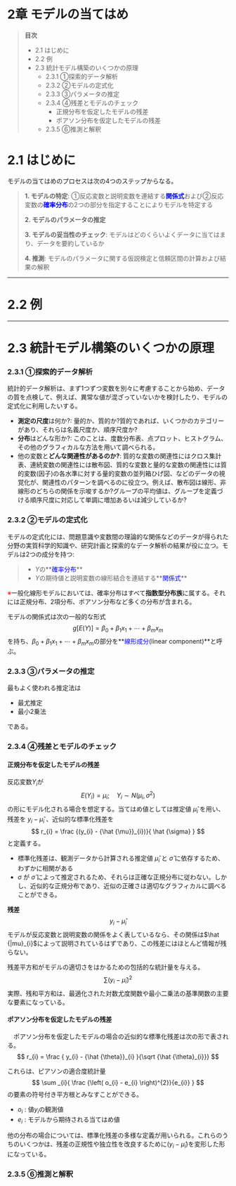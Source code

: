 # 2章 モデルの当てはめ

> **目次**
> <!-- MarkdownTOC -->
>
> - 2.1 はじめに
> - 2.2 例
> - 2.3 統計モデル構築のいくつかの原理
>     - 2.3.1 ①探索的データ解析
>     - 2.3.2 ②モデルの定式化
>     - 2.3.3 ③パラメータの推定
>     - 2.3.4 ④残差とモデルのチェック
>         - 正規分布を仮定したモデルの残差
>         - ポアソン分布を仮定したモデルの残差
>     - 2.3.5 ⑥推測と解釈
>
> <!-- /MarkdownTOC -->


# 2.1 はじめに
モデルの当てはめのプロセスは次の4つのステップからなる。

> **1. モデルの特定**: ①反応変数と説明変数を連結する<font color="blue"><b>関係式</b></font>および②反応変数の<font color="blue"><b>確率分布</b></font>の2つの部分を指定することによりモデルを特定する
>
> **2. モデルのパラメータの推定**
>
> **3. モデルの妥当性のチェック**: モデルはどのくらいよくデータに当てはまり、データを要約しているか
>
> **4. 推測**: モデルのパラメータに関する仮説検定と信頼区間の計算および結果の解釈


---
# 2.2 例


---
# 2.3 統計モデル構築のいくつかの原理
### 2.3.1 ①探索的データ解析
統計的データ解析は、まず1つずつ変数を別々に考慮することから始め、データの質を点検して、例えば、異常な値が混ざっていないかを検討したり、モデルの定式化に利用したいする。

 - **測定の尺度**は何か?: 量的か、質的か?質的であれば、いくつかのカテゴリーがあり、それらは名義尺度か、順序尺度か?
 - **分布**はどんな形か?: このことは、度数分布表、点プロット、ヒストグラム、その他のグラフィカルな方法を用いて調べられる。
 - 他の変数と**どんな関連性があるのか?**: 質的な変数の関連性にはクロス集計表、連続変数の関連性には散布図、質的な変数と量的な変数の関連性には質的変数(因子)の各水準に対する量的変数の並列箱ひげ図、などのデータの視覚化が、関連性のパターンを調べるのに役立つ。例えば、散布図は線形、非線形のどちらの関係を示唆するか?グループの平均値は、グループを定義づける順序尺度に対応して単調に増加あるいは減少しているか?

### 2.3.2 ②モデルの定式化
モデルの定式化には、問題意識や変数間の理論的な関係などのデータが得られた分野の実質科学的知識や、研究計画と探索的なデータ解析の結果が役に立つ。モデルは2つの成分を持つ:

> - $Y$の**<font color="blue">確率分布</font>**
> - $Y$の期待値と説明変数の線形結合を連結する**<font color="blue">関係式</font>**

<font color="red">※</font>一般化線形モデルにおいては、確率分布はすべて**指数型分布族**に属する。それには正規分布、2項分布、ポアソン分布など多くの分布が含まれる。

モデルの関係式は次の一般的な形式
$$
g\left[E\left(Y\right)\right] = \beta_{0} + \beta_{1}x_{1} + \cdots + \beta_{m}x_{m}
$$
を持ち、$\beta_{0} + \beta_{1}x_{1} + \cdots + \beta_{m}x_{m}$の部分を**<font color="blue">線形成分</font>(linear component)**と呼ぶ。

### 2.3.3 ③パラメータの推定
最もよく使われる推定法は

 - 最尤推定
 - 最小2乗法

である。

### 2.3.4 ④残差とモデルのチェック
#### 正規分布を仮定したモデルの残差

反応変数$Y_{i}$が
$$
E\left(Y_{i}\right) = \mu_{i}; \quad Y_{i} \sim N\left(\mu_{i}, {\sigma}^{2}\right)
$$
の形にモデル化される場合を想定する。当てはめ値としては推定値 ${\hat {\mu}}_{i}$ を用い、残差を $y_{i} - {\hat {\mu}}_{i}$ 、近似的な標準化残差を
$$
r_{i} = \frac {(y_{i} - {\hat {\mu}}_{i})}{ \hat {\sigma} }
$$
と定義する。

 - 標準化残差は、観測データから計算される推定値 ${\hat {\mu}}_{i}$ と $\hat {\sigma}$ に依存するため、わずかに相関がある
 - $\sigma$ が $\hat {\sigma}$ によって推定されるため、それらは正確な正規分布に従わない。しかし、近似的な正規分布であり、近似の正確さは適切なグラフィカルに調べることができる。

**残差**
$$
y_{i} - {\hat {\mu}}_{i}
$$
モデルが反応変数と説明変数の関係をよく表しているなら、その関係は$\hat {|mu}_{i}$によって説明されているはずであり、この残差にはほとんど情報が残らない。

残差平方和がモデルの適切さをはかるための包括的な統計量を与える。
$$
\sum {\left( y_{i} - {\hat {\mu}}_{i} \right)^{2}}
$$
実際、残和平方和は、最適化された対数尤度関数や最小二乗法の基準関数の主要な要素になっている。

#### ポアソン分布を仮定したモデルの残差
　ポアソン分布を仮定したモデルの場合の近似的な標準化残差は次の形で表される。
$$
r_{i} = \frac { y_{i} - {\hat {\theta}}_{i} }{\sqrt {\hat {\theta}_{i}}}
$$

これらは、ピアソンの適合度統計量
$$
\sum _{i}{ \frac {\left( o_{i} - e_{i} \right)^{2}}{e_{i}} }
$$
の要素の符号付き平方根とみなすことができる。

 - $o_{i}$ : 値$y_{i}$の観測値
 - $e_{i}$ : モデルから期待される当てはめ値

他の分布の場合については、標準化残差の多様な定義が用いられる。これらのうちのいくつかは、残差の正規性や独立性を改良するために$(y_{i} - {\hat {\mu}}_{i})$を変形した形になっている。


### 2.3.5 ⑥推測と解釈

